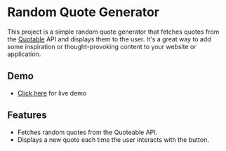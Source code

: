 # Random Quote Generator

This project is a simple random quote generator that fetches quotes from the [Quotable](https://quotable.io) API and displays them to the user. It's a great way to add some inspiration or thought-provoking content to your website or application.

## Demo

- [Click here](https://random-quotes-roan-psi.vercel.app/) for live demo

## Features

- Fetches random quotes from the Quoteable API.
- Displays a new quote each time the user interacts with the button.

